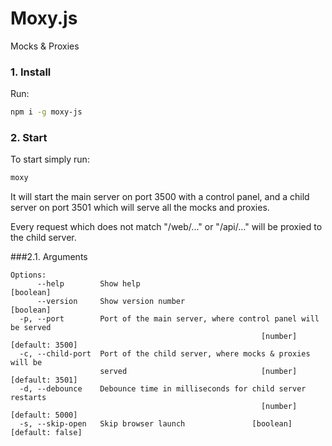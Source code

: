 # Moxy.js

Mocks & Proxies

### 1. Install

Run:
```sh
npm i -g moxy-js
```

### 2. Start

To start simply run:
```sh
moxy
```

It will start the main server on port 3500 with a control panel, and a child server on port 3501 which will serve all the mocks and proxies.

Every request which does not match "/web/..." or "/api/..." will be proxied to the child server.

###2.1. Arguments

```
Options:
      --help        Show help                                          [boolean]
      --version     Show version number                                [boolean]
  -p, --port        Port of the main server, where control panel will be served
                                                        [number] [default: 3500]
  -c, --child-port  Port of the child server, where mocks & proxies will be
                    served                              [number] [default: 3501]
  -d, --debounce    Debounce time in milliseconds for child server restarts
                                                        [number] [default: 5000]
  -s, --skip-open   Skip browser launch               [boolean] [default: false]
```